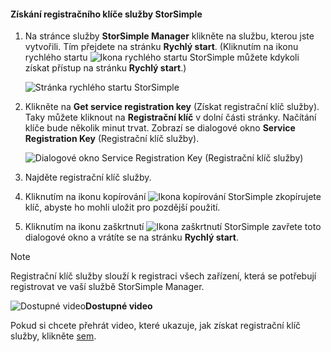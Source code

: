 <!--author=alkohli last changed: 9/17/15-->

#### <a name="to-get-the-storsimple-service-registration-key"></a>Získání registračního klíče služby StorSimple
1. Na stránce služby **StorSimple Manager** klikněte na službu, kterou jste vytvořili. Tím přejdete na stránku **Rychlý start**. (Kliknutím na ikonu rychlého startu ![Ikona rychlého startu StorSimple](./media/storsimple-get-service-registration-key/HCS_QuickStartIcon-include.png) můžete kdykoli získat přístup na stránku **Rychlý start**.)
   
     ![Stránka rychlého startu StorSimple](./media/storsimple-get-service-registration-key/HCS_ServiceQuickStart-include.png)
2. Klikněte na **Get service registration key** (Získat registrační klíč služby). Taky můžete kliknout na **Registrační klíč** v dolní části stránky. Načítání klíče bude několik minut trvat. Zobrazí se dialogové okno **Service Registration Key** (Registrační klíč služby).
   
     ![Dialogové okno Service Registration Key (Registrační klíč služby)](./media/storsimple-get-service-registration-key/HCS_GetServiceRegistrationKey-include.png)
3. Najděte registrační klíč služby.
4. Kliknutím na ikonu kopírování ![Ikona kopírování StorSimple](./media/storsimple-get-service-registration-key/HCS_CopyIcon-include.png) zkopírujete klíč, abyste ho mohli uložit pro pozdější použití.
5. Kliknutím na ikonu zaškrtnutí ![Ikona zaškrtnutí StorSimple](./media/storsimple-get-service-registration-key/HCS_CheckIcon-include.png) zavřete toto dialogové okno a vrátíte se na stránku **Rychlý start**.

> [!NOTE]
> Registrační klíč služby slouží k registraci všech zařízení, která se potřebují registrovat ve vaší službě StorSimple Manager.
> 
> 

![Dostupné video](./media/storsimple-get-service-registration-key/Video_icon.png)**Dostupné video**

Pokud si chcete přehrát video, které ukazuje, jak získat registrační klíč služby, klikněte [sem](https://azure.microsoft.com/documentation/videos/get-the-service-registration-key/).

